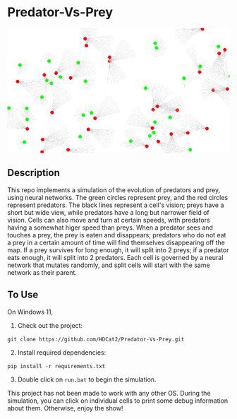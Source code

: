 # Predator-Vs-Prey


![center](screenshot.png)


## Description

This repo implements a simulation of the evolution of predators and prey, using neural networks. The green circles represent prey, and the red circles represent predators. The black lines represent a cell's vision; preys have a short but wide view, while predators have a long but narrower field of vision. Cells can also move and turn at certain speeds, with predators having a somewhat higer speed than preys. When a predator sees and touches a prey, the prey is eaten and disappears; predators who do not eat a prey in a certain amount of time will find themselves disappearing off the map. If a prey survives for long enough, it will split into 2 preys; if a predator eats enough, it will split into 2 predators. Each cell is governed by a neural network that mutates randomly, and split cells will start with the same network as their parent.

## To Use

On Windows 11,

1. Check out the project:
```
git clone https://github.com/HDCat2/Predator-Vs-Prey.git
```
2. Install required dependencies:
```
pip install -r requirements.txt
```
3. Double click on `run.bat` to begin the simulation.

This project has not been made to work with any other OS. During the simulation, you can click on individual cells to print some debug information about them. Otherwise, enjoy the show!
